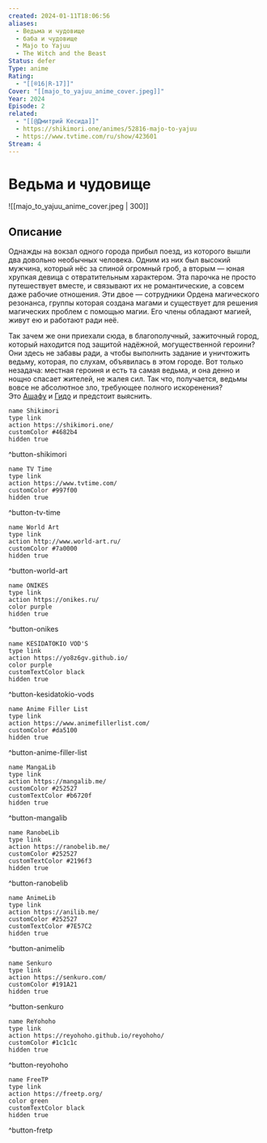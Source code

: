 ```yaml
---
created: 2024-01-11T18:06:56
aliases:
  - Ведьма и чудовище
  - баба и чудовище
  - Majo to Yajuu
  - The Witch and the Beast
Status: defer
Type: anime
Rating:
  - "[[®️16|R-17]]"
Cover: "[[majo_to_yajuu_anime_cover.jpeg]]"
Year: 2024
Episode: 2
related:
  - "[[@Дмитрий Кесида]]"
  - https://shikimori.one/animes/52816-majo-to-yajuu
  - https://www.tvtime.com/ru/show/423601
Stream: 4
---
```


# Ведьма и чудовище

![[majo_to_yajuu_anime_cover.jpeg | 300]]


## Описание

Однажды на вокзал одного города прибыл поезд, из которого вышли два довольно необычных человека. Одним из них был высокий мужчина, который нёс за спиной огромный гроб, а вторым — юная хрупкая девица с отвратительным характером. Эта парочка не просто путешествует вместе, и связывают их не романтические, а совсем даже рабочие отношения. Эти двое — сотрудники Ордена магического резонанса, группы которая создана магами и существует для решения магических проблем с помощью магии. Его члены обладают магией, живут ею и работают ради неё.

Так зачем же они приехали сюда, в благополучный, зажиточный город, который находится под защитой надёжной, могущественной героини? Они здесь не забавы ради, а чтобы выполнить задание и уничтожить ведьму, которая, по слухам, объявилась в этом городе. Вот только незадача: местная героиня и есть та самая ведьма, и она денно и нощно спасает жителей, не жалея сил. Так что, получается, ведьмы вовсе не абсолютное зло, требующее полного искоренения? Это [Ашафу](https://shikimori.one/characters/179170-ashaf) и [Гидо](https://shikimori.one/characters/157058-guideau) и предстоит выяснить.


```button
name Shikimori
type link
action https://shikimori.one/
customColor #4682b4
hidden true
```
^button-shikimori

```button
name TV Time
type link
action https://www.tvtime.com/
customColor #997f00
hidden true
```
^button-tv-time

```button
name World Art
type link
action http://www.world-art.ru/
customColor #7a0000
hidden true
```
^button-world-art

```button
name ONIKES
type link
action https://onikes.ru/
color purple
hidden true
```
^button-onikes

```button
name KESIDATOKIO VOD'S
type link
action https://yo8z6gv.github.io/
color purple
customTextColor black
hidden true
```
^button-kesidatokio-vods

```button
name Anime Filler List
type link
action https://www.animefillerlist.com/
customColor #da5100
hidden true
```
^button-anime-filler-list

```button
name MangaLib
type link
action https://mangalib.me/
customColor #252527
customTextColor #b6720f
hidden true
```
^button-mangalib

```button
name RanobeLib
type link
action https://ranobelib.me/
customColor #252527
customTextColor #2196f3
hidden true
```
^button-ranobelib

```button
name AnimeLib
type link
action https://anilib.me/
customColor #252527
customTextColor #7E57C2
hidden true
```
^button-animelib

```button
name Senkuro
type link
action https://senkuro.com/
customColor #191A21
hidden true
```
^button-senkuro

```button
name ReYohoho
type link
action https://reyohoho.github.io/reyohoho/
customColor #1c1c1c
hidden true
```
^button-reyohoho

```button
name FreeTP
type link
action https://freetp.org/
color green
customTextColor black
hidden true
```
^button-fretp
